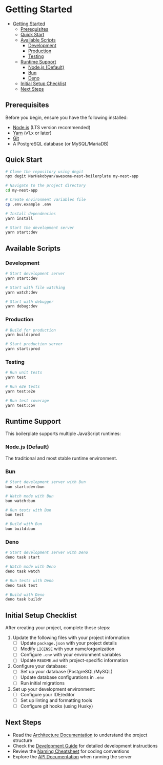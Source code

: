 # Getting Started

- [Getting Started](#getting-started)
  - [Prerequisites](#prerequisites)
  - [Quick Start](#quick-start)
  - [Available Scripts](#available-scripts)
    - [Development](#development)
    - [Production](#production)
    - [Testing](#testing)
  - [Runtime Support](#runtime-support)
    - [Node.js (Default)](#nodejs-default)
    - [Bun](#bun)
    - [Deno](#deno)
  - [Initial Setup Checklist](#initial-setup-checklist)
  - [Next Steps](#next-steps)

## Prerequisites

Before you begin, ensure you have the following installed:
- [Node.js](https://nodejs.org/en/) (LTS version recommended)
- [Yarn](https://yarnpkg.com/getting-started/install) (v1.x or later)
- [Git](https://git-scm.com/)
- A PostgreSQL database (or MySQL/MariaDB)

## Quick Start

```bash
# Clone the repository using degit
npx degit NarHakobyan/awesome-nest-boilerplate my-nest-app

# Navigate to the project directory
cd my-nest-app

# Create environment variables file
cp .env.example .env

# Install dependencies
yarn install

# Start the development server
yarn start:dev
```

## Available Scripts

### Development
```bash
# Start development server
yarn start:dev

# Start with file watching
yarn watch:dev

# Start with debugger
yarn debug:dev
```

### Production
```bash
# Build for production
yarn build:prod

# Start production server
yarn start:prod
```

### Testing
```bash
# Run unit tests
yarn test

# Run e2e tests
yarn test:e2e

# Run test coverage
yarn test:cov
```

## Runtime Support

This boilerplate supports multiple JavaScript runtimes:

### Node.js (Default)
The traditional and most stable runtime environment.

### Bun
```bash
# Start development server with Bun
bun start:dev:bun

# Watch mode with Bun
bun watch:bun

# Run tests with Bun
bun test

# Build with Bun
bun build:bun
```

### Deno
```bash
# Start development server with Deno
deno task start

# Watch mode with Deno
deno task watch

# Run tests with Deno
deno task test

# Build with Deno
deno task buildr
```

## Initial Setup Checklist

After creating your project, complete these steps:

1. Update the following files with your project information:
   - [ ] Update `package.json` with your project details
   - [ ] Modify `LICENSE` with your name/organization
   - [ ] Configure `.env` with your environment variables
   - [ ] Update `README.md` with project-specific information

2. Configure your database:
   - [ ] Set up your database (PostgreSQL/MySQL)
   - [ ] Update database configurations in `.env`
   - [ ] Run initial migrations

3. Set up your development environment:
   - [ ] Configure your IDE/editor
   - [ ] Set up linting and formatting tools
   - [ ] Configure git hooks (using Husky)

## Next Steps

- Read the [Architecture Documentation](./architecture.md) to understand the project structure
- Check the [Development Guide](./development.md) for detailed development instructions
- Review the [Naming Cheatsheet](./naming-cheatsheet.md) for coding conventions
- Explore the [API Documentation](http://localhost:3000/documentation) when running the server
